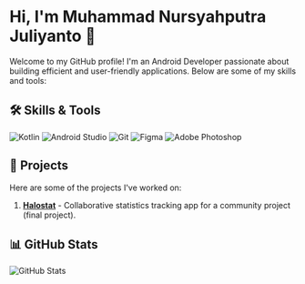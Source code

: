 # Hi, I'm Muhammad Nursyahputra Juliyanto 👋

Welcome to my GitHub profile! I'm an Android Developer passionate about building efficient and user-friendly applications. Below are some of my skills and tools:

## 🛠 Skills & Tools
![Kotlin](https://img.shields.io/badge/Code-Kotlin-blue?logo=kotlin&logoColor=white)
![Android Studio](https://img.shields.io/badge/IDE-Android%20Studio-green?logo=android-studio&logoColor=white)
![Git](https://img.shields.io/badge/Version%20Control-Git-orange?logo=git&logoColor=white)
![Figma](https://img.shields.io/badge/Design-Figma-red?logo=figma&logoColor=white)
![Adobe Photoshop](https://img.shields.io/badge/Design-Adobe%20Photoshop-blue?logo=adobe-photoshop&logoColor=white)

## 🚀 Projects
Here are some of the projects I've worked on:
1. **[Halostat](https://play.google.com/store/apps/details?id=com.halostatbps.bangka)** - Collaborative statistics tracking app for a community project (final project).

## 📊 GitHub Stats
![GitHub Stats](https://github-readme-stats.vercel.app/api?username=MNursyahputraJ&show_icons=true&theme=radical)
